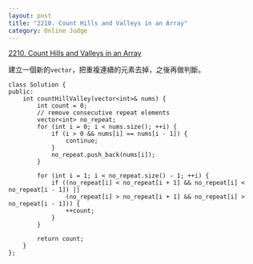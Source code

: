 ```yaml
---
layout: post
title: "2210. Count Hills and Valleys in an Array"
category: Online Judge
---
```


[2210. Count Hills and Valleys in an Array](https://leetcode.com/problems/count-hills-and-valleys-in-an-array/)

建立一個新的`vector`，把重複連續的元素去掉，之後再做判斷。

```c++=
class Solution {
public:
    int countHillValley(vector<int>& nums) {
        int count = 0;
        // remove consecutive repeat elements
        vector<int> no_repeat;
        for (int i = 0; i < nums.size(); ++i) {
            if (i > 0 && nums[i] == nums[i - 1]) {
                continue;
            }
            no_repeat.push_back(nums[i]);
        }
        
        for (int i = 1; i < no_repeat.size() - 1; ++i) {
            if ((no_repeat[i] < no_repeat[i + 1] && no_repeat[i] < no_repeat[i - 1]) ||
                (no_repeat[i] > no_repeat[i + 1] && no_repeat[i] > no_repeat[i - 1])) {
                ++count;
            }
        }
        
        return count;
    }
};
```
